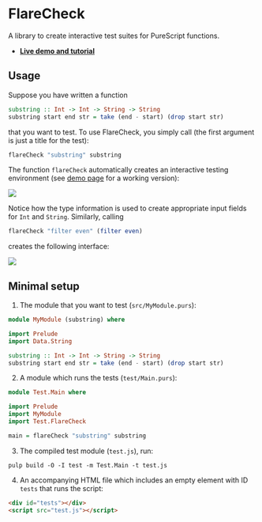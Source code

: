 # FlareCheck

A library to create interactive test suites for PureScript functions.

- **[Live demo and tutorial](http://sharkdp.github.io/purescript-flarecheck/)**

## Usage

Suppose you have written a function
``` purs
substring :: Int -> Int -> String -> String
substring start end str = take (end - start) (drop start str)
```
that you want to test. To use FlareCheck, you simply call (the first argument is just a title for the test):
``` purs
flareCheck "substring" substring
```
The function `flareCheck` automatically creates an interactive testing environment (see [demo page](http://sharkdp.github.io/purescript-flarecheck/) for a working version):

[![](http://i.imgur.com/EmwNL9X.png)](http://sharkdp.github.io/purescript-flarecheck/)

Notice how the type information is used to create appropriate input fields for `Int` and `String`. Similarly, calling
```purs
flareCheck "filter even" (filter even)
```
creates the following interface:

[![](http://i.imgur.com/LXexxEm.png)](http://sharkdp.github.io/purescript-flarecheck/)

## Minimal setup

1. The module that you want to test (`src/MyModule.purs`):
``` purs
module MyModule (substring) where

import Prelude
import Data.String

substring :: Int -> Int -> String -> String
substring start end str = take (end - start) (drop start str)
```

2. A module which runs the tests (`test/Main.purs`):
``` purs
module Test.Main where

import Prelude
import MyModule
import Test.FlareCheck

main = flareCheck "substring" substring
```

3. The compiled test module (`test.js`), run:
```
pulp build -O -I test -m Test.Main -t test.js
```

4. An accompanying HTML file which includes an empty element with ID `tests` that runs the script:
``` HTML
<div id="tests"></div>
<script src="test.js"></script>
```
